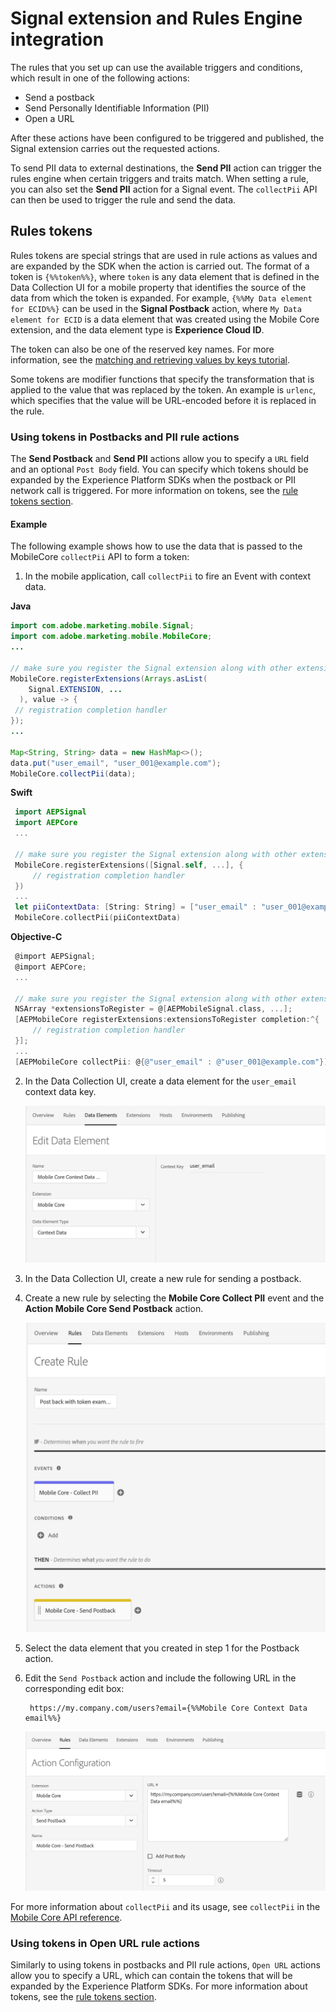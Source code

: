 # Signal extension and Rules Engine integration

The rules that you set up can use the available triggers and conditions, which result in one of the following actions:

* Send a postback
* Send Personally Identifiable Information (PII)
* Open a URL

After these actions have been configured to be triggered and published, the Signal extension carries out the requested actions.

To send PII data to external destinations, the **Send PII** action can trigger the rules engine when certain triggers and traits match. When setting a rule, you can also set the **Send PII** action for a Signal event. The `collectPii` API can then be used to trigger the rule and send the data.

## Rules tokens

Rules tokens are special strings that are used in rule actions as values and are expanded by the SDK when the action is carried out. The format of a token is `{%%token%%}`, where `token` is any data element that is defined in the Data Collection UI for a mobile property that identifies the source of the data from which the token is expanded. For example, `{%%My Data element for ECID%%}` can be used in the **Signal Postback** action, where `My Data element for ECID` is a data element that was created using the Mobile Core extension, and the data element type is **Experience Cloud ID**.

The token can also be one of the reserved key names. For more information, see the [matching and retrieving values by keys tutorial](../rules-engine/technical-details.md#matching-and-retrieving-values-by-keys).

Some tokens are modifier functions that specify the transformation that is applied to the value that was replaced by the token. An example is `urlenc`, which specifies that the value will be URL-encoded before it is replaced in the rule.

### Using tokens in Postbacks and PII rule actions

The **Send Postback** and **Send PII** actions allow you to specify a `URL` field and an optional `Post Body` field. You can specify which tokens should be expanded by the Experience Platform SDKs when the postback or PII network call is triggered. For more information on tokens, see the [rule tokens section](#rules-tokens).

#### Example

The following example shows how to use the data that is passed to the MobileCore `collectPii` API to form a token:

1. In the mobile application, call `collectPii` to fire an Event with context data.

  **Java**

  ```java
  import com.adobe.marketing.mobile.Signal;
  import com.adobe.marketing.mobile.MobileCore;
  ...

  // make sure you register the Signal extension along with other extensions you are using
  MobileCore.registerExtensions(Arrays.asList(
      Signal.EXTENSION, ...
    ), value -> {
   // registration completion handler
  });
  ...

  Map<String, String> data = new HashMap<>();
  data.put("user_email", "user_001@example.com");
  MobileCore.collectPii(data);
  ```

 **Swift**

 ```swift
  import AEPSignal
  import AEPCore
  ...

  // make sure you register the Signal extension along with other extensions you are using
  MobileCore.registerExtensions([Signal.self, ...], {
      // registration completion handler
  })
  ...
  let piiContextData: [String: String] = ["user_email" : "user_001@example.com"]
  MobileCore.collectPii(piiContextData)
 ```

 **Objective-C**

 ```objectivec
  @import AEPSignal;
  @import AEPCore;
  ...

  // make sure you register the Signal extension along with other extensions you are using
  NSArray *extensionsToRegister = @[AEPMobileSignal.class, ...];
  [AEPMobileCore registerExtensions:extensionsToRegister completion:^{
      // registration completion handler
  }];
  ...
  [AEPMobileCore collectPii: @{@"user_email" : @"user_001@example.com"}];
 ```

2. In the Data Collection UI, create a data element for the `user_email` context data key.

   ![Data Element Example for Collect PII context data key](./assets/rules-engine-integration/data-element-example-collect-pii.png)

3. In the Data Collection UI, create a new rule for sending a postback.
4. Create a new rule by selecting the **Mobile Core Collect PII** event and the **Action Mobile Core Send Postback** action.

   ![Rule example using Collect PII event and Postback action](./assets/rules-engine-integration/postback-pii-token-example.png)

5. Select the data element that you created in step 1 for the Postback action.
6. Edit the `Send Postback` action and include the following URL in the corresponding edit box:

   ```text
    https://my.company.com/users?email={%%Mobile Core Context Data email%%}
   ```

   ![Send Postback action example](./assets/rules-engine-integration/send-postback-action.png)

For more information about `collectPii` and its usage, see `collectPii` in the [Mobile Core API reference](../api-reference.md#collectpii).

### Using tokens in Open URL rule actions

Similarly to using tokens in postbacks and PII rule actions, `Open URL` actions allow you to specify a URL, which can contain the tokens that will be expanded by the Experience Platform SDKs. For more information about tokens, see the [rule tokens section](#rules-tokens).
